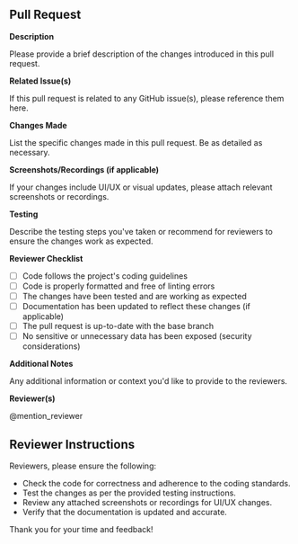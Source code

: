 ## Pull Request

**Description**

Please provide a brief description of the changes introduced in this pull request.

**Related Issue(s)**

If this pull request is related to any GitHub issue(s), please reference them here.

**Changes Made**

List the specific changes made in this pull request. Be as detailed as necessary.

**Screenshots/Recordings (if applicable)**

If your changes include UI/UX or visual updates, please attach relevant screenshots or recordings.

**Testing**

Describe the testing steps you've taken or recommend for reviewers to ensure the changes work as expected.

**Reviewer Checklist**

- [ ] Code follows the project's coding guidelines
- [ ] Code is properly formatted and free of linting errors
- [ ] The changes have been tested and are working as expected
- [ ] Documentation has been updated to reflect these changes (if applicable)
- [ ] The pull request is up-to-date with the base branch
- [ ] No sensitive or unnecessary data has been exposed (security considerations)

**Additional Notes**

Any additional information or context you'd like to provide to the reviewers.

**Reviewer(s)**

@mention_reviewer

## Reviewer Instructions

Reviewers, please ensure the following:

- Check the code for correctness and adherence to the coding standards.
- Test the changes as per the provided testing instructions.
- Review any attached screenshots or recordings for UI/UX changes.
- Verify that the documentation is updated and accurate.

Thank you for your time and feedback!
